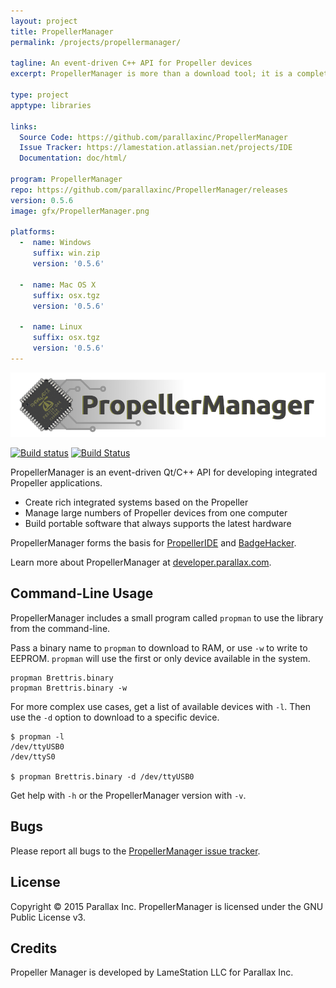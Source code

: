 ```yaml
---
layout: project
title: PropellerManager
permalink: /projects/propellermanager/

tagline: An event-driven C++ API for Propeller devices
excerpt: PropellerManager is more than a download tool; it is a complete API and toolset for managing Propeller devices, no matter where they are.

type: project
apptype: libraries

links:
  Source Code: https://github.com/parallaxinc/PropellerManager
  Issue Tracker: https://lamestation.atlassian.net/projects/IDE
  Documentation: doc/html/

program: PropellerManager
repo: https://github.com/parallaxinc/PropellerManager/releases
version: 0.5.6
image: gfx/PropellerManager.png

platforms:
  -  name: Windows
     suffix: win.zip
     version: '0.5.6'

  -  name: Mac OS X
     suffix: osx.tgz
     version: '0.5.6'

  -  name: Linux
     suffix: osx.tgz
     version: '0.5.6'
---
```


![logo](gfx/PropellerManager.png)

[![Build status](https://ci.appveyor.com/api/projects/status/8mwhkfrbnvuwlo1m?svg=true)](https://ci.appveyor.com/project/bweir/propellermanager) [![Build Status](https://travis-ci.org/parallaxinc/PropellerManager.svg)](https://travis-ci.org/parallaxinc/PropellerManager)

PropellerManager is an event-driven Qt/C++ API for developing integrated Propeller applications.

- Create rich integrated systems based on the Propeller
- Manage large numbers of Propeller devices from one computer
- Build portable software that always supports the latest hardware

PropellerManager forms the basis for [PropellerIDE](https://github.com/parallaxinc/PropellerIDE) and [BadgeHacker](https://github.com/parallaxinc/BadgeHacker).

Learn more about PropellerManager at [developer.parallax.com](http://developer.parallax.com/projects/propellermanager/doc/html/).

## Command-Line Usage

PropellerManager includes a small program called `propman` to use the library from the command-line.

Pass a binary name to `propman` to download to RAM, or use `-w` to write to EEPROM. `propman` will use the first or only device available in the system.

    propman Brettris.binary
    propman Brettris.binary -w

For more complex use cases, get a list of available devices with `-l`. Then use the `-d` option to download to a specific device.

    $ propman -l
    /dev/ttyUSB0
    /dev/ttyS0

    $ propman Brettris.binary -d /dev/ttyUSB0

Get help with `-h` or the PropellerManager version with `-v`.

## Bugs

Please report all bugs to the [PropellerManager issue tracker](https://lamestation.atlassian.net/projects/PROPMAN/issues).

## License

Copyright © 2015 Parallax Inc. PropellerManager is licensed under the GNU Public License v3.

## Credits

Propeller Manager is developed by LameStation LLC for Parallax Inc.

